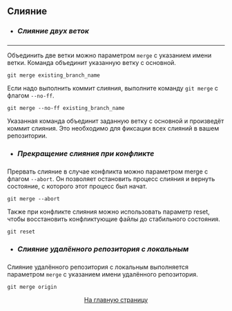 ## Слияние
* ___<h3>Слияние двух веток<h3>___
---

Объединить две ветки можно параметром `merge` с указанием имени ветки. Команда объединит указанную ветку с основной.

```bash-
git merge existing_branch_name
```

Если надо выполнить коммит слияния, выполните команду `git merge` с флагом `--no-ff`.

```bash-
git merge --no-ff existing_branch_name
```

Указанная команда объединит заданную ветку с основной и произведёт коммит слияния. Это необходимо для фиксации всех слияний в вашем репозитории.

* ___<h3>Прекращение слияния при конфликте<h3>___

Прервать слияние в случае конфликта можно параметром merge с флагом `--abort`. Он позволяет остановить процесс слияния и вернуть состояние, с которого этот процесс был начат.

```bash-
git merge --abort
```

Также при конфликте слияния можно использовать параметр reset, чтобы восстановить конфликтующие файлы до стабильного состояния.

```bash-
git reset
```

* ___<h3>Слияние удалённого репозитория с локальным<h3>___

Слияние удалённого репозитория с локальным выполняется параметром `merge` с указанием имени удалённого репозитория.

```bash-
git merge origin
```
[<center>На главную страницу</center>](../readme.md)